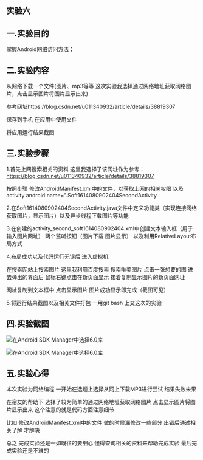 ## 实验六

## 一.实验目的

掌握Android网络访问方法；

## 二.实验内容

从网络下载一个文件(图片、mp3等等 这次实验我选择通过网络地址获取网络图片，点击显示图片将图片显示出来) 

参考网址https://blog.csdn.net/u011340932/article/details/38819307

保存到手机 在应用中使用文件

将应用运行结果截图

## 三.实验步骤

1.首先上网搜索相关的资料 这里我选择了该网址作为参考：https://blog.csdn.net/u011340932/article/details/38819307

按照步骤  修改AndroidManifest.xml中的文件，以获取上网的相关权限  以及  activity android:name=".Soft1614080902404SecondActivity

2.在Soft1614080902404SecondActivity.java文件中定义功能类（实现连接网络获取图片，显示图片）以及异步线程下载图片等功能

3.在创建的activity_second_soft1614080902404.xml中创建文本输入框（用于输入图片网址） 两个监听按钮（图片下载 图片显示） 以及利用RelativeLayout布局方式 

4.布局成功以及代码运行无误后 进入虚拟机 

在搜索网站上搜索图片 这里我利用百度搜索 搜索唯美图片 点击一张想要的图 进去弹出的界面后 鼠标右键点击在新页面显示 接着复制显示图片的新页面网址

网址复制到文本框中  点击显示图片 图片成功显示即完成（截图可见）

5.将运行结果截图以及相关文件打包 一用git bash 上交这次的实验

## 四.实验截图
 ![在Android SDK Manager中选择6.0库](https://github.com/Beinglzb/android-labs-2018/blob/master/soft1614080902404/main/%E5%AE%9E%E9%AA%8C%E5%85%AD1.png)
 
 ![在Android SDK Manager中选择6.0库](https://github.com/Beinglzb/android-labs-2018/blob/master/soft1614080902404/main/%E5%AE%9E%E9%AA%8C%E5%85%AD2.png)
 

## 五.实验心得

 本次实验为网络编程 一开始在选题上选择从网上下载MP3进行尝试 结果失败未果 
 
 在宿友的帮助下 选择了较为简单的通过网络地址获取网络图片 点击显示图片将图片显示出来 这个注意的就是代码方面注意细节
 
 比如 修改AndroidManifest.xml中的文件 做的时候漏修改一些部分 出错后通过相关了解 才解决
 
 总之 完成实验还是一如既往的要细心 懂得查询相关的资料来帮助完成实验 最后完成实验还是不难的
